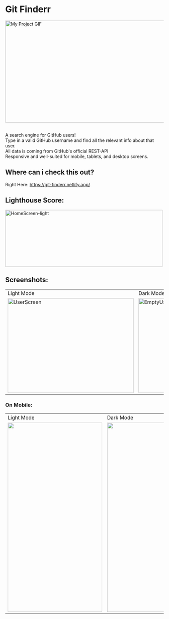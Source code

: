 # Git Finderr

<img align="center" src="https://user-images.githubusercontent.com/97472180/195611602-a94385e0-3004-4acc-b40e-ce28f9c20037.gif"
alt="My Project GIF" width="600" height="323">  
<br>

A search engine for GitHub users! <br />
Type in a valid GitHub username and find all the relevant info about that user. <br />
All data is coming from GitHub's official REST-API <br />
Responsive and well-suited for mobile, tablets, and desktop screens.

## Where can i check this out?

Right Here: https://git-finderr.netlify.app/
<br />

## Lighthouse Score:

<img src="https://user-images.githubusercontent.com/97472180/195610114-be809288-1e1d-4221-83b7-216b2a04e9a8.PNG" height="180" width="500" alt="HomeScreen-light"/>

## Screenshots:

<p align="center">
<table>
<tr>
<td>Light Mode</td>
<td>Dark Mode</td>
</tr>
<tr>
<td><img src="https://user-images.githubusercontent.com/97472180/195613129-13230791-700e-4d99-b853-319f86257c2c.PNG" height="300" width="400" alt="UserScreen">  </td>
<td><img src="https://user-images.githubusercontent.com/97472180/195613865-a0cd5e6a-b926-4209-bbe3-7590346bf153.PNG" height="300" width="400" alt="EmptyUserScreen" >  </td>
</tr>
</table>
</p>

### On Mobile:

<p align="center">
<table>
  <tr>
     <td>Light Mode</td>
    <td>Dark Mode</td>
  </tr>
  <tr>
    <td><img src="https://user-images.githubusercontent.com/97472180/195615197-202bfde4-8b26-4bb9-ab22-a97acd26e43e.jpg" width=300 height=600></td>
    <td><img src="https://user-images.githubusercontent.com/97472180/195615183-df537df0-4caf-4588-9f04-fab6f8efac9d.jpg" width=300 height=600></td>
  </tr>
 </table>
</p>
